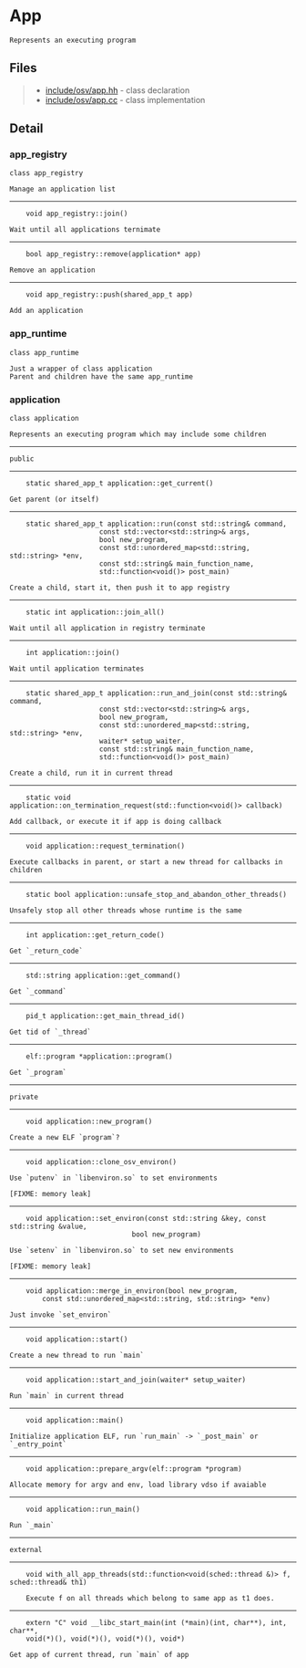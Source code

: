 # App

	Represents an executing program

## Files

> * [include/osv/app.hh](include/osv/app.hh) - class declaration
> * [include/osv/app.cc](include/osv/app.cc) - class implementation

## Detail

### app_registry

	class app_registry

	Manage an application list

---

```
	void app_registry::join()
```

	Wait until all applications ternimate

---

```
	bool app_registry::remove(application* app)
```

	Remove an application

---

```
	void app_registry::push(shared_app_t app)
```

	Add an application

### app_runtime

	class app_runtime

	Just a wrapper of class application
	Parent and children have the same app_runtime

### application

	class application

	Represents an executing program which may include some children

---

	public

---

```
	static shared_app_t application::get_current()
```

	Get parent (or itself)

---

```
	static shared_app_t application::run(const std::string& command,
                      const std::vector<std::string>& args,
                      bool new_program,
                      const std::unordered_map<std::string, std::string> *env,
                      const std::string& main_function_name,
                      std::function<void()> post_main)
```

	Create a child, start it, then push it to app registry

---

```
	static int application::join_all()
```

	Wait until all application in registry terminate

---

```
	int application::join()
```

	Wait until application terminates

---

```
	static shared_app_t application::run_and_join(const std::string& command,
                      const std::vector<std::string>& args,
                      bool new_program,
                      const std::unordered_map<std::string, std::string> *env,
                      waiter* setup_waiter,
                      const std::string& main_function_name,
                      std::function<void()> post_main)
```

	Create a child, run it in current thread

---

```
	static void application::on_termination_request(std::function<void()> callback)
```

	Add callback, or execute it if app is doing callback

---

```
	void application::request_termination()
```

	Execute callbacks in parent, or start a new thread for callbacks in children

---

```
	static bool application::unsafe_stop_and_abandon_other_threads()
```

	Unsafely stop all other threads whose runtime is the same

---

```
	int application::get_return_code()
```

	Get `_return_code`

---

```
	std::string application::get_command()
```

	Get `_command`

---

```
	pid_t application::get_main_thread_id()
```

	Get tid of `_thread`

---

```
	elf::program *application::program()
```

	Get `_program`

---

	private

---

```
	void application::new_program()
```

	Create a new ELF `program`?

---

```
	void application::clone_osv_environ()
```

	Use `putenv` in `libenviron.so` to set environments

	[FIXME: memory leak]

---

```
	void application::set_environ(const std::string &key, const std::string &value,
                              bool new_program)
```

	Use `setenv` in `libenviron.so` to set new environments

	[FIXME: memory leak]

---

```
	void application::merge_in_environ(bool new_program,
        const std::unordered_map<std::string, std::string> *env)
```

	Just invoke `set_environ`

---

```
	void application::start()
```

	Create a new thread to run `main`

---

```
	void application::start_and_join(waiter* setup_waiter)
```

	Run `main` in current thread

---

```
	void application::main()
```

	Initialize application ELF, run `run_main` -> `_post_main` or `_entry_point`

---

```
	void application::prepare_argv(elf::program *program)
```

	Allocate memory for argv and env, load library vdso if avaiable

---

```
	void application::run_main()
```

	Run `_main`
	
---

	external

---

```
	void with_all_app_threads(std::function<void(sched::thread &)> f, sched::thread& th1)

	Execute f on all threads which belong to same app as t1 does.
```

---

```
	extern "C" void __libc_start_main(int (*main)(int, char**), int, char**,
    void(*)(), void(*)(), void(*)(), void*)
```

	Get app of current thread, run `main` of app